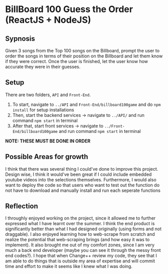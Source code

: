 
# BillBoard 100 Guess the Order (ReactJS + NodeJS)

## Sypnosis
Given 3 songs from the Top 100 songs on the Billboard, prompt the user to order the songs in terms of their position on the Billboard and let them know if they were correct. Once the user is finished, let the user know how accurate they were in their guesses.


## Setup
There are two folders, `API` and `Front-End`.

1. To start, navigate to `../API` and `Front-End/billboard100game` and do `npm install` for setup installations
2. Then, start the backend services -> navigate to `../API/` and run command `npm start` in terminal
3. After that, start front services -> navigate to `../Front-End/billboard100game` and run command `npm start` in terminal

**NOTE: THESE MUST BE DONE IN ORDER**

## Possible Areas for growth
I think that there was several thing I could've done to improve this project. Design wise, I think it would've been great if I could include embedded youtube videos into the selections themselves. Furthermore, I would also want to deploy the code so that users who want to test out the function do not have to download and manually install and run each seperate functions

## Reflection
I throughly enjoyed working on the project, since it allowed me to further expressed what I have learnt over the summer. I think the end product is significantly better than what I had designed originally (using
forms and not draggable). I also enjoyed learning how to web-scrape from scratch and realize the potential that web-scraping brings (and how easy it was to implement). It also brought me out of my comfort zones, since I am very much a back end developer (maybe you can see it through the messy front end codes?). I hope that when Change++ review my code, they see that I am able to do things that is outside my area of expertise and will commit time and effort to make it seems like I knew what I was doing.



